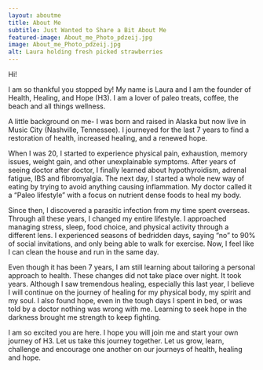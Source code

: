 ```yaml
---
layout: aboutme
title: About Me
subtitle: Just Wanted to Share a Bit About Me
featured-image: About_me_Photo_pdzeij.jpg
image: About_me_Photo_pdzeij.jpg
alt: Laura holding fresh picked strawberries
---
```

Hi!

I am so thankful you stopped by! My name is Laura and I am the founder of Health, Healing, and Hope (H3). I am a lover of paleo treats, coffee, the beach and all things wellness.

A little background on me- I was born and raised in Alaska but now live in Music City (Nashville, Tennessee). I journeyed for the last 7 years to find a restoration of health, increased healing, and a renewed hope.

When I was 20, I started to experience physical pain, exhaustion, memory issues, weight gain, and other unexplainable symptoms. After years of seeing doctor after doctor, I finally learned about hypothyroidism, adrenal fatigue, IBS and fibromyalgia. The next day, I started a whole new way of eating by trying to avoid anything causing inflammation. My doctor called it a “Paleo lifestyle” with a focus on nutrient dense foods to heal my body.

Since then, I discovered a parasitic infection from my time spent overseas. Through all these years, I changed my entire lifestyle. I approached managing stress, sleep, food choice, and physical activity through a different lens. I experienced seasons of bedridden days, saying “no” to 90% of social invitations, and only being able to walk for exercise. Now, I feel like I can clean the house and run in the same day.

Even though it has been 7 years, I am still learning about tailoring a personal approach to health. These changes did not take place over night. It took years. Although I saw tremendous healing, especially this last year, I believe I will continue on the journey of healing for my physical body, my spirit and my soul. I also found hope, even in the tough days I spent in bed, or was told by a doctor nothing was wrong with me. Learning to seek hope in the darkness brought me strength to keep fighting.

I am so excited you are here. I hope you will join me and start your own journey of H3.
Let us take this journey together. Let us grow, learn, challenge and encourage one another on our journeys of health, healing and hope.
